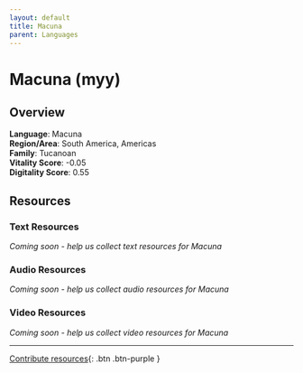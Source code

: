 ```yaml
---
layout: default
title: Macuna
parent: Languages
---
```


# Macuna (myy)

## Overview

**Language**: Macuna  
**Region/Area**: South America, Americas  
**Family**: Tucanoan  
**Vitality Score**: -0.05  
**Digitality Score**: 0.55  

## Resources

### Text Resources
*Coming soon - help us collect text resources for Macuna*

### Audio Resources
*Coming soon - help us collect audio resources for Macuna*

### Video Resources
*Coming soon - help us collect video resources for Macuna*

---

[Contribute resources](https://fairtrain.github.io/){: .btn .btn-purple }
